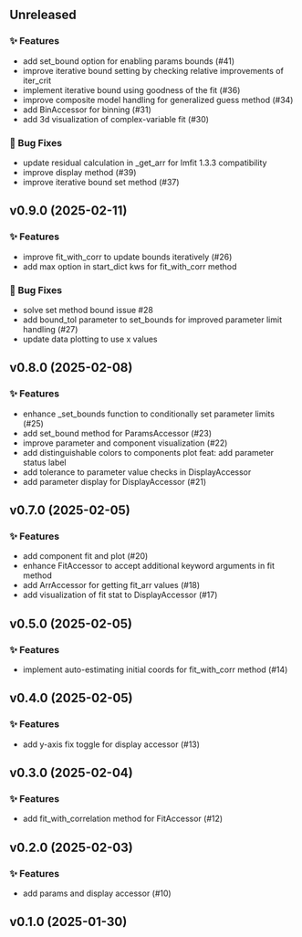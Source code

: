 ## Unreleased

### ✨ Features

- add set_bound option for enabling params bounds (#41)
- improve iterative bound setting by checking relative improvements of iter_crit
- implement iterative bound using goodness of the fit (#36)
- improve composite model handling for generalized guess method (#34)
- add BinAccessor for binning (#31)
- add 3d visualization of complex-variable fit (#30)

### 🐞 Bug Fixes

- update residual calculation in _get_arr for lmfit 1.3.3 compatibility
- improve display method (#39)
- improve iterative bound set method (#37)

## v0.9.0 (2025-02-11)

### ✨ Features

- improve fit_with_corr to update bounds iteratively (#26)
- add max option in start_dict kws for fit_with_corr method

### 🐞 Bug Fixes

- solve set method bound issue #28
- add bound_tol parameter to set_bounds for improved parameter limit handling (#27)
- update data plotting to use x values

## v0.8.0 (2025-02-08)

### ✨ Features

- enhance _set_bounds function to conditionally set parameter limits (#25)
- add set_bound method for ParamsAccessor (#23)
- improve parameter and component visualization (#22)
- add distinguishable colors to components plot
feat: add parameter status label
- add tolerance to parameter value checks in DisplayAccessor
- add parameter display for DisplayAccessor (#21)

## v0.7.0 (2025-02-05)

### ✨ Features

- add component fit and plot (#20)
- enhance FitAccessor to accept additional keyword arguments in fit method
- add ArrAccessor for getting fit_arr values (#18)
- add visualization of fit stat to DisplayAccessor (#17)

## v0.5.0 (2025-02-05)

### ✨ Features

- implement auto-estimating initial coords for fit_with_corr method (#14)

## v0.4.0 (2025-02-05)

### ✨ Features

- add y-axis fix toggle for display accessor  (#13)

## v0.3.0 (2025-02-04)

### ✨ Features

- add fit_with_correlation method for FitAccessor (#12)

## v0.2.0 (2025-02-03)

### ✨ Features

- add params and display accessor (#10)

## v0.1.0 (2025-01-30)
